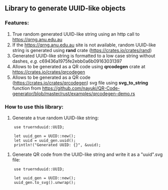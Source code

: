 ## Library to generate UUID-like objects

### Features: 
1. True random generated UUID-like string using an http call to https://qrng.anu.edu.au
1. If the https://qrng.anu.edu.au site is not available, random UUID-like string is generated using **rand** crate (https://crates.io/crates/rand) 
1. Generated UUID-like string is formatted to a low case string without dashes, *e.g.* c69436a1975fe2ebb0a6b09163031397
1. Allows to be generated as a QR code using **qrcodegen** crate at https://crates.io/crates/qrcodegen 
1. Allows to be generated as a QR code (https://crates.io/crates/qrcodegen) svg file using **svg_to_string** function from https://github.com/nayuki/QR-Code-generator/blob/master/rust/examples/qrcodegen-demo.rs

### How to use this library: 
1. Generate a true random UUID-like string:  
```
    use truernduuid::UUID;

    let uuid_gen = UUID::new();
    let uuid = uuid_gen.uuid();
    println!("Generated UUID: {}", &uuid);  
```
1. Generate QR code from the UUID-like string and write it as a "uuid".svg file: 
```
    use truernduuid::UUID;

    let uuid_gen = UUID::new();
    uuid_gen.to_svg().unwrap(); 
``` 